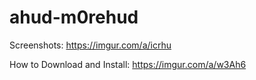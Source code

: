 # ahud-m0rehud
Screenshots: https://imgur.com/a/icrhu

How to Download and Install: https://imgur.com/a/w3Ah6
